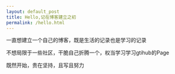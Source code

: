 ```yaml
---
layout: default_post
title: Hello,记在博客建立之初
permalink: /hello.html
---
```


一直想建立一个自己的博客，既是生活的记录也是学习的记录

不想局限于一些社区，干脆自己折腾一个，权当学习学习gtihub的Page

既然开始，贵在坚持，且写且努力
